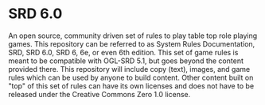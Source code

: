 # SRD 6.0
An open source, community driven set of rules to play table top role playing games. This repository can be referred to as System Rules Documentation, SRD, SRD 6.0, SRD 6, 6e, or even 6th edition. This set of game rules is meant to be compatible with OGL-SRD 5.1, but goes beyond the content provided there. This repository will include copy (text), images, and game rules which can be used by anyone to build content. Other content built on "top" of this set of rules can have its own licenses and does not have to be released under the Creative Commons Zero 1.0 license.
